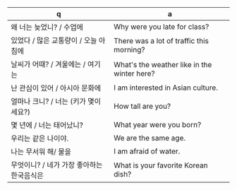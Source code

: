  q  | a
--- | ---
왜 너는 늦었니? / 수업에				| Why were you late for class?
있었다 / 많은 교통량이 / 오늘 아침에			| There was a lot of traffic this morning?
날씨가 어때? / 겨울에는 / 여기는			| What's the weather like in the winter here?
난 관심이 있어 / 아시아 문화에				| I am interested in Asian culture.
얼마나 크니? / 너는 (키가 몇이세요?)			| How tall are you?
몇 년에 / 너는 태어났니?				| What year were you born?
우리는 같은 나이야.					| We are the same age.
나는 무서워 해/ 물을					| I am afraid of water.
무엇이니? / 네가 가장 좋아하는 한국음식은		| What is your favorite Korean dish?